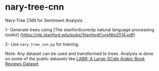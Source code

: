 # nary-tree-cnn

Nary-Tree CNN for Sentiment Analysis

1- Generate trees using [The stanfordcorenlp natural language processing toolkit] (https://nlp.stanford.edu/pubs/StanfordCoreNlp2014.pdf)

2- Use `nary_tree_cnn.py` for training.

Note: Any dataset can be used and transformed to trees. Analysis is done on some of the public datasets like [LABR: A Large-SCale Arabic Book Reviews Dataset
](https://github.com/mohamedadaly/LABR#:~:text=README.md-,LABR%3A%20A%20Large%2DSCale%20Arabic%20Book%20Reviews%20Dataset,dataset%20for%20Arabic%20to%2Ddate.&text=Each%20book%20review%20comes%20with,the%20text%20of%20the%20review.)
